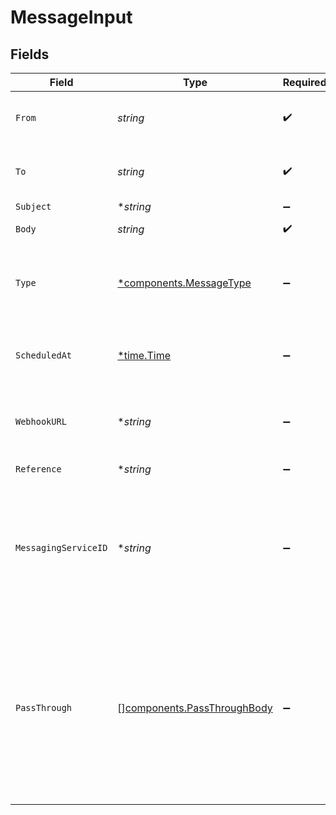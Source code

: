 # MessageInput


## Fields

| Field                                                                                                                                                   | Type                                                                                                                                                    | Required                                                                                                                                                | Description                                                                                                                                             | Example                                                                                                                                                 |
| ------------------------------------------------------------------------------------------------------------------------------------------------------- | ------------------------------------------------------------------------------------------------------------------------------------------------------- | ------------------------------------------------------------------------------------------------------------------------------------------------------- | ------------------------------------------------------------------------------------------------------------------------------------------------------- | ------------------------------------------------------------------------------------------------------------------------------------------------------- |
| `From`                                                                                                                                                  | *string*                                                                                                                                                | :heavy_check_mark:                                                                                                                                      | The phone number that initiated the message.                                                                                                            | +15017122661                                                                                                                                            |
| `To`                                                                                                                                                    | *string*                                                                                                                                                | :heavy_check_mark:                                                                                                                                      | The phone number that received the message.                                                                                                             | +15017122662                                                                                                                                            |
| `Subject`                                                                                                                                               | **string*                                                                                                                                               | :heavy_minus_sign:                                                                                                                                      | N/A                                                                                                                                                     | Picture                                                                                                                                                 |
| `Body`                                                                                                                                                  | *string*                                                                                                                                                | :heavy_check_mark:                                                                                                                                      | The message text.                                                                                                                                       | Hi! How are you doing?                                                                                                                                  |
| `Type`                                                                                                                                                  | [*components.MessageType](../../models/components/messagetype.md)                                                                                       | :heavy_minus_sign:                                                                                                                                      | Set to sms for SMS messages and mms for MMS messages.                                                                                                   | sms                                                                                                                                                     |
| `ScheduledAt`                                                                                                                                           | [*time.Time](https://pkg.go.dev/time#Time)                                                                                                              | :heavy_minus_sign:                                                                                                                                      | The scheduled date and time of the message.                                                                                                             | 2020-09-30T07:43:32.000Z                                                                                                                                |
| `WebhookURL`                                                                                                                                            | **string*                                                                                                                                               | :heavy_minus_sign:                                                                                                                                      | Define a webhook to receive delivery notifications.                                                                                                     | https://unify.apideck.com/webhook/webhooks/eyz329dkffdl4949/x/sms                                                                                       |
| `Reference`                                                                                                                                             | **string*                                                                                                                                               | :heavy_minus_sign:                                                                                                                                      | A client reference.                                                                                                                                     | CUST001                                                                                                                                                 |
| `MessagingServiceID`                                                                                                                                    | **string*                                                                                                                                               | :heavy_minus_sign:                                                                                                                                      | The ID of the Messaging Service used with the message. In case of Plivo this links to the Powerpack ID.                                                 | 123456                                                                                                                                                  |
| `PassThrough`                                                                                                                                           | [][components.PassThroughBody](../../models/components/passthroughbody.md)                                                                              | :heavy_minus_sign:                                                                                                                                      | The pass_through property allows passing service-specific, custom data or structured modifications in request body when creating or updating resources. |                                                                                                                                                         |